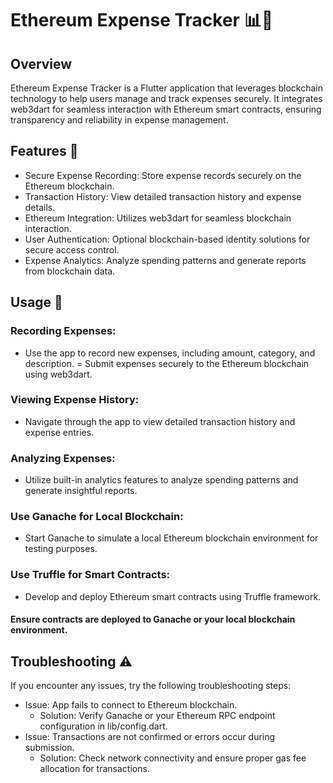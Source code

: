 # Ethereum Expense Tracker 📊💸

## Overview
Ethereum Expense Tracker is a Flutter application that leverages blockchain technology to help users manage and track expenses securely. It integrates web3dart for seamless interaction with Ethereum smart contracts, ensuring transparency and reliability in expense management.

## Features 🚀
  - Secure Expense Recording: Store expense records securely on the Ethereum blockchain.
  - Transaction History: View detailed transaction history and expense details.
  - Ethereum Integration: Utilizes web3dart for seamless blockchain interaction.
  - User Authentication: Optional blockchain-based identity solutions for secure access control.
  - Expense Analytics: Analyze spending patterns and generate reports from blockchain data.

## Usage 📱
  ### Recording Expenses:
   - Use the app to record new expenses, including amount, category, and description.
   = Submit expenses securely to the Ethereum blockchain using web3dart.
 ### Viewing Expense History:
  - Navigate through the app to view detailed transaction history and expense entries.
### Analyzing Expenses:
  - Utilize built-in analytics features to analyze spending patterns and generate insightful reports.

### Use Ganache for Local Blockchain:
   - Start Ganache to simulate a local Ethereum blockchain environment for testing purposes.
### Use Truffle for Smart Contracts:
   - Develop and deploy Ethereum smart contracts using Truffle framework.
     
#### Ensure contracts are deployed to Ganache or your local blockchain environment.

    
<!---Screenshots 📸--->




## Troubleshooting ⚠️
If you encounter any issues, try the following troubleshooting steps:

 - Issue: App fails to connect to Ethereum blockchain.
     - Solution: Verify Ganache or your Ethereum RPC endpoint configuration in lib/config.dart.
 - Issue: Transactions are not confirmed or errors occur during submission.
     - Solution: Check network connectivity and ensure proper gas fee allocation for transactions.
